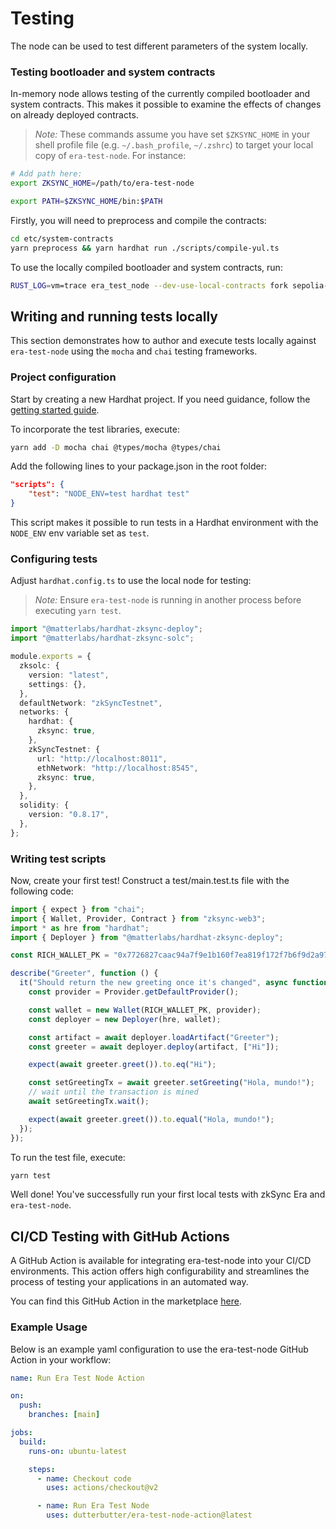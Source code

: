 # Testing

The node can be used to test different parameters of the system locally.


### Testing bootloader and system contracts
In-memory node allows testing of the currently compiled bootloader and system contracts. 
This makes it possible to examine the effects of changes on already deployed contracts.

> *Note:* These commands assume you have set `$ZKSYNC_HOME` in your shell profile file (e.g. `~/.bash_profile`, `~/.zshrc`) 
to target your local copy of `era-test-node`. For instance:

```sh
# Add path here:
export ZKSYNC_HOME=/path/to/era-test-node

export PATH=$ZKSYNC_HOME/bin:$PATH
```

Firstly, you will need to preprocess and compile the contracts:
```sh
cd etc/system-contracts
yarn preprocess && yarn hardhat run ./scripts/compile-yul.ts
```

To use the locally compiled bootloader and system contracts, run:
```sh
RUST_LOG=vm=trace era_test_node --dev-use-local-contracts fork sepolia-testnet
```

## Writing and running tests locally
This section demonstrates how to author and execute tests locally against `era-test-node` using the `mocha` and `chai` testing frameworks.

### Project configuration
Start by creating a new Hardhat project. If you need guidance, follow the [getting started guide](https://era.zksync.io/docs/tools/hardhat/getting-started.html).

To incorporate the test libraries, execute:
```sh
yarn add -D mocha chai @types/mocha @types/chai
```

Add the following lines to your package.json in the root folder:
```json
"scripts": {
    "test": "NODE_ENV=test hardhat test"
}
```

This script makes it possible to run tests in a Hardhat environment with the `NODE_ENV` env variable set as `test`.

### Configuring tests
Adjust `hardhat.config.ts` to use the local node for testing:
> *Note:* Ensure `era-test-node` is running in another process before executing `yarn test`.

```ts
import "@matterlabs/hardhat-zksync-deploy";
import "@matterlabs/hardhat-zksync-solc";

module.exports = {
  zksolc: {
    version: "latest",
    settings: {},
  },
  defaultNetwork: "zkSyncTestnet",
  networks: {
    hardhat: {
      zksync: true,
    },
    zkSyncTestnet: {
      url: "http://localhost:8011",
      ethNetwork: "http://localhost:8545",
      zksync: true,
    },
  },
  solidity: {
    version: "0.8.17",
  },
};
```

### Writing test scripts
Now, create your first test! Construct a test/main.test.ts file with the following code:

```ts
import { expect } from "chai";
import { Wallet, Provider, Contract } from "zksync-web3";
import * as hre from "hardhat";
import { Deployer } from "@matterlabs/hardhat-zksync-deploy";

const RICH_WALLET_PK = "0x7726827caac94a7f9e1b160f7ea819f172f7b6f9d2a97f992c38edeab82d4110";

describe("Greeter", function () {
  it("Should return the new greeting once it's changed", async function () {
    const provider = Provider.getDefaultProvider();

    const wallet = new Wallet(RICH_WALLET_PK, provider);
    const deployer = new Deployer(hre, wallet);

    const artifact = await deployer.loadArtifact("Greeter");
    const greeter = await deployer.deploy(artifact, ["Hi"]);

    expect(await greeter.greet()).to.eq("Hi");

    const setGreetingTx = await greeter.setGreeting("Hola, mundo!");
    // wait until the transaction is mined
    await setGreetingTx.wait();

    expect(await greeter.greet()).to.equal("Hola, mundo!");
  });
});
```

To run the test file, execute:
```sh
yarn test
```

Well done! You've successfully run your first local tests with zkSync Era and `era-test-node`.

## CI/CD Testing with GitHub Actions
A GitHub Action is available for integrating era-test-node into your CI/CD environments. 
This action offers high configurability and streamlines the process of testing your applications in an automated way.

You can find this GitHub Action in the marketplace [here](https://github.com/marketplace/actions/era-test-node-action).

### Example Usage
Below is an example yaml configuration to use the era-test-node GitHub Action in your workflow:
```yml
name: Run Era Test Node Action

on:
  push:
    branches: [main]

jobs:
  build:
    runs-on: ubuntu-latest

    steps:
      - name: Checkout code
        uses: actions/checkout@v2

      - name: Run Era Test Node
        uses: dutterbutter/era-test-node-action@latest
```